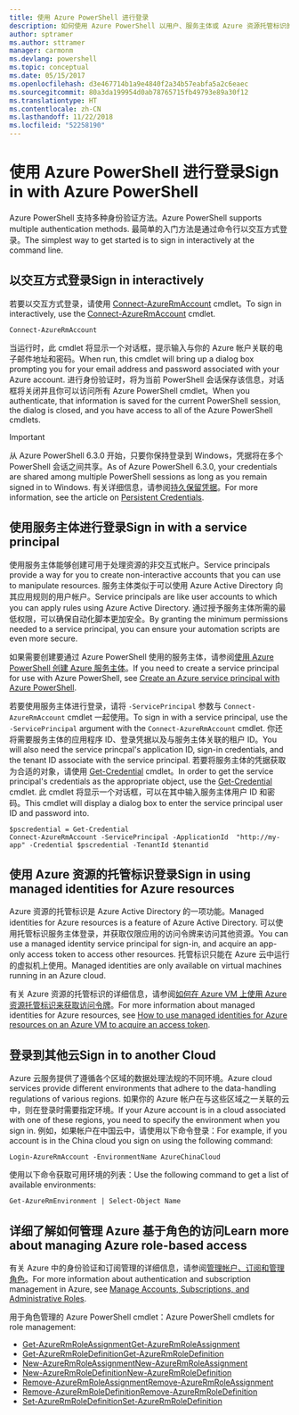 ```yaml
---
title: 使用 Azure PowerShell 进行登录
description: 如何使用 Azure PowerShell 以用户、服务主体或 Azure 资源托管标识的形式登录。
author: sptramer
ms.author: sttramer
manager: carmonm
ms.devlang: powershell
ms.topic: conceptual
ms.date: 05/15/2017
ms.openlocfilehash: d3e467714b1a9e4840f2a34b57eabfa5a2c6eaec
ms.sourcegitcommit: 80a3da199954d0ab78765715fb49793e89a30f12
ms.translationtype: HT
ms.contentlocale: zh-CN
ms.lasthandoff: 11/22/2018
ms.locfileid: "52258190"
---
```

# <a name="sign-in-with-azure-powershell"></a><span data-ttu-id="81aac-103">使用 Azure PowerShell 进行登录</span><span class="sxs-lookup"><span data-stu-id="81aac-103">Sign in with Azure PowerShell</span></span>

<span data-ttu-id="81aac-104">Azure PowerShell 支持多种身份验证方法。</span><span class="sxs-lookup"><span data-stu-id="81aac-104">Azure PowerShell supports multiple authentication methods.</span></span> <span data-ttu-id="81aac-105">最简单的入门方法是通过命令行以交互方式登录。</span><span class="sxs-lookup"><span data-stu-id="81aac-105">The simplest way to get started is to sign in interactively at the command line.</span></span>

## <a name="sign-in-interactively"></a><span data-ttu-id="81aac-106">以交互方式登录</span><span class="sxs-lookup"><span data-stu-id="81aac-106">Sign in interactively</span></span>

<span data-ttu-id="81aac-107">若要以交互方式登录，请使用 [Connect-AzureRmAccount](/powershell/module/azurerm.profile/connect-azurermaccount) cmdlet。</span><span class="sxs-lookup"><span data-stu-id="81aac-107">To sign in interactively, use the [Connect-AzureRmAccount](/powershell/module/azurerm.profile/connect-azurermaccount) cmdlet.</span></span>

```azurepowershell-interactive
Connect-AzureRmAccount
```

<span data-ttu-id="81aac-108">当运行时，此 cmdlet 将显示一个对话框，提示输入与你的 Azure 帐户关联的电子邮件地址和密码。</span><span class="sxs-lookup"><span data-stu-id="81aac-108">When run, this cmdlet will bring up a dialog box prompting you for your email address and password associated with your Azure account.</span></span> <span data-ttu-id="81aac-109">进行身份验证时，将为当前 PowerShell 会话保存该信息，对话框将关闭并且你可以访问所有 Azure PowerShell cmdlet。</span><span class="sxs-lookup"><span data-stu-id="81aac-109">When you authenticate, that information is saved for the current PowerShell session, the dialog is closed, and you have access to all of the Azure PowerShell cmdlets.</span></span>

> [!IMPORTANT]
> <span data-ttu-id="81aac-110">从 Azure PowerShell 6.3.0 开始，只要你保持登录到 Windows，凭据将在多个 PowerShell 会话之间共享。</span><span class="sxs-lookup"><span data-stu-id="81aac-110">As of Azure PowerShell 6.3.0, your credentials are shared among multiple PowerShell sessions as long as you remain signed in to Windows.</span></span> <span data-ttu-id="81aac-111">有关详细信息，请参阅[持久保留凭据](context-persistence.md)。</span><span class="sxs-lookup"><span data-stu-id="81aac-111">For more information, see the article on [Persistent Credentials](context-persistence.md).</span></span>

## <a name="sign-in-with-a-service-principal"></a><span data-ttu-id="81aac-112">使用服务主体进行登录</span><span class="sxs-lookup"><span data-stu-id="81aac-112">Sign in with a service principal</span></span>

<span data-ttu-id="81aac-113">使用服务主体能够创建可用于处理资源的非交互式帐户。</span><span class="sxs-lookup"><span data-stu-id="81aac-113">Service principals provide a way for you to create non-interactive accounts that you can use to manipulate resources.</span></span> <span data-ttu-id="81aac-114">服务主体类似于可以使用 Azure Active Directory 向其应用规则的用户帐户。</span><span class="sxs-lookup"><span data-stu-id="81aac-114">Service principals are like user accounts to which you can apply rules using Azure Active Directory.</span></span> <span data-ttu-id="81aac-115">通过授予服务主体所需的最低权限，可以确保自动化脚本更加安全。</span><span class="sxs-lookup"><span data-stu-id="81aac-115">By granting the minimum permissions needed to a service principal, you can ensure your automation scripts are even more secure.</span></span>

<span data-ttu-id="81aac-116">如果需要创建要通过 Azure PowerShell 使用的服务主体，请参阅[使用 Azure PowerShell 创建 Azure 服务主体](create-azure-service-principal-azureps.md)。</span><span class="sxs-lookup"><span data-stu-id="81aac-116">If you need to create a service principal for use with Azure PowerShell, see [Create an Azure service principal with Azure PowerShell](create-azure-service-principal-azureps.md).</span></span>

<span data-ttu-id="81aac-117">若要使用服务主体进行登录，请将 `-ServicePrincipal` 参数与 `Connect-AzureRmAccount` cmdlet 一起使用。</span><span class="sxs-lookup"><span data-stu-id="81aac-117">To sign in with a service principal, use the `-ServicePrincipal` argument with the `Connect-AzureRmAccount` cmdlet.</span></span> <span data-ttu-id="81aac-118">你还将需要服务主体的应用程序 ID、登录凭据以及与服务主体关联的租户 ID。</span><span class="sxs-lookup"><span data-stu-id="81aac-118">You will also need the service princpal's application ID, sign-in credentials, and the tenant ID associate with the service principal.</span></span> <span data-ttu-id="81aac-119">若要将服务主体的凭据获取为合适的对象，请使用 [Get-Credential](/powershell/module/microsoft.powershell.security/get-credential) cmdlet。</span><span class="sxs-lookup"><span data-stu-id="81aac-119">In order to get the service principal's credentials as the appropriate object, use the [Get-Credential](/powershell/module/microsoft.powershell.security/get-credential) cmdlet.</span></span> <span data-ttu-id="81aac-120">此 cmdlet 将显示一个对话框，可以在其中输入服务主体用户 ID 和密码。</span><span class="sxs-lookup"><span data-stu-id="81aac-120">This cmdlet will display a dialog box to enter the service principal user ID and password into.</span></span>

```azurepowershell-interactive
$pscredential = Get-Credential
Connect-AzureRmAccount -ServicePrincipal -ApplicationId  "http://my-app" -Credential $pscredential -TenantId $tenantid
```

## <a name="sign-in-using-managed-identities-for-azure-resources"></a><span data-ttu-id="81aac-121">使用 Azure 资源的托管标识登录</span><span class="sxs-lookup"><span data-stu-id="81aac-121">Sign in using managed identities for Azure resources</span></span>

<span data-ttu-id="81aac-122">Azure 资源的托管标识是 Azure Active Directory 的一项功能。</span><span class="sxs-lookup"><span data-stu-id="81aac-122">Managed identities for Azure resources is a feature of Azure Active Directory.</span></span> <span data-ttu-id="81aac-123">可以使用托管标识服务主体登录，并获取仅限应用的访问令牌来访问其他资源。</span><span class="sxs-lookup"><span data-stu-id="81aac-123">You can use a managed identity service principal for sign-in, and acquire an app-only access token to access other resources.</span></span> <span data-ttu-id="81aac-124">托管标识只能在 Azure 云中运行的虚拟机上使用。</span><span class="sxs-lookup"><span data-stu-id="81aac-124">Managed identities are only available on virtual machines running in an Azure cloud.</span></span>

<span data-ttu-id="81aac-125">有关 Azure 资源的托管标识的详细信息，请参阅[如何在 Azure VM 上使用 Azure 资源托管标识来获取访问令牌](/azure/active-directory/managed-identities-azure-resources/how-to-use-vm-token)。</span><span class="sxs-lookup"><span data-stu-id="81aac-125">For more information about managed identities for Azure resources, see [How to use managed identities for Azure resources on an Azure VM to acquire an access token](/azure/active-directory/managed-identities-azure-resources/how-to-use-vm-token).</span></span>

## <a name="sign-in-to-another-cloud"></a><span data-ttu-id="81aac-126">登录到其他云</span><span class="sxs-lookup"><span data-stu-id="81aac-126">Sign in to another Cloud</span></span>

<span data-ttu-id="81aac-127">Azure 云服务提供了遵循各个区域的数据处理法规的不同环境。</span><span class="sxs-lookup"><span data-stu-id="81aac-127">Azure cloud services provide different environments that adhere to the data-handling regulations of various regions.</span></span> <span data-ttu-id="81aac-128">如果你的 Azure 帐户在与这些区域之一关联的云中，则在登录时需要指定环境。</span><span class="sxs-lookup"><span data-stu-id="81aac-128">If your Azure account is in a cloud associated with one of these regions, you need to specify the environment when you sign in.</span></span> <span data-ttu-id="81aac-129">例如，如果帐户在中国云中，请使用以下命令登录：</span><span class="sxs-lookup"><span data-stu-id="81aac-129">For example, if you account is in the China cloud you sign on using the following command:</span></span>

```azurepowershell-interactive
Login-AzureRmAccount -EnvironmentName AzureChinaCloud
```

<span data-ttu-id="81aac-130">使用以下命令获取可用环境的列表：</span><span class="sxs-lookup"><span data-stu-id="81aac-130">Use the following command to get a list of available environments:</span></span>

```azurepowershell-interactive
Get-AzureRmEnvironment | Select-Object Name
```

## <a name="learn-more-about-managing-azure-role-based-access"></a><span data-ttu-id="81aac-131">详细了解如何管理 Azure 基于角色的访问</span><span class="sxs-lookup"><span data-stu-id="81aac-131">Learn more about managing Azure role-based access</span></span>

<span data-ttu-id="81aac-132">有关 Azure 中的身份验证和订阅管理的详细信息，请参阅[管理帐户、订阅和管理角色](/azure/active-directory/role-based-access-control-configure)。</span><span class="sxs-lookup"><span data-stu-id="81aac-132">For more information about authentication and subscription management in Azure, see [Manage Accounts, Subscriptions, and Administrative Roles](/azure/active-directory/role-based-access-control-configure).</span></span>

<span data-ttu-id="81aac-133">用于角色管理的 Azure PowerShell cmdlet：</span><span class="sxs-lookup"><span data-stu-id="81aac-133">Azure PowerShell cmdlets for role management:</span></span>

* [<span data-ttu-id="81aac-134">Get-AzureRmRoleAssignment</span><span class="sxs-lookup"><span data-stu-id="81aac-134">Get-AzureRmRoleAssignment</span></span>](/powershell/module/AzureRM.Resources/Get-AzureRmRoleAssignment)
* [<span data-ttu-id="81aac-135">Get-AzureRmRoleDefinition</span><span class="sxs-lookup"><span data-stu-id="81aac-135">Get-AzureRmRoleDefinition</span></span>](/powershell/module/AzureRM.Resources/Get-AzureRmRoleDefinition)
* [<span data-ttu-id="81aac-136">New-AzureRmRoleAssignment</span><span class="sxs-lookup"><span data-stu-id="81aac-136">New-AzureRmRoleAssignment</span></span>](/powershell/module/AzureRM.Resources/New-AzureRmRoleAssignment)
* [<span data-ttu-id="81aac-137">New-AzureRmRoleDefinition</span><span class="sxs-lookup"><span data-stu-id="81aac-137">New-AzureRmRoleDefinition</span></span>](/powershell/module/AzureRM.Resources/New-AzureRmRoleDefinition)
* [<span data-ttu-id="81aac-138">Remove-AzureRmRoleAssignment</span><span class="sxs-lookup"><span data-stu-id="81aac-138">Remove-AzureRmRoleAssignment</span></span>](/powershell/module/AzureRM.Resources/Remove-AzureRmRoleAssignment)
* [<span data-ttu-id="81aac-139">Remove-AzureRmRoleDefinition</span><span class="sxs-lookup"><span data-stu-id="81aac-139">Remove-AzureRmRoleDefinition</span></span>](/powershell/module/AzureRM.Resources/Remove-AzureRmRoleDefinition)
* [<span data-ttu-id="81aac-140">Set-AzureRmRoleDefinition</span><span class="sxs-lookup"><span data-stu-id="81aac-140">Set-AzureRmRoleDefinition</span></span>](/powershell/moduel/AzureRM.Resources/Set-AzureRmRoleDefinition)
